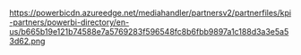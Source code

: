 https://powerbicdn.azureedge.net/mediahandler/partnersv2/partnerfiles/kpi-partners/powerbi-directory/en-us/b665b19e121b74588e7a5769283f596548fc8b6fbb9897a1c188d3a3e5a53d62.png
